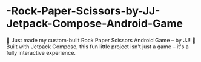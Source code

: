 # -Rock-Paper-Scissors-by-JJ-Jetpack-Compose-Android-Game
🚀 Just made my custom-built Rock Paper Scissors Android Game – by JJ!  🧠 Built with Jetpack Compose, this fun little project isn't just a game – it's a fully interactive experience.
